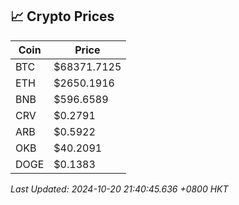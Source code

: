 ## 📈 Crypto Prices

| Coin | Price |
| ---- | ----- |
| BTC | $68371.7125 |
| ETH | $2650.1916 |
| BNB | $596.6589 |
| CRV | $0.2791 |
| ARB | $0.5922 |
| OKB | $40.2091 |
| DOGE | $0.1383 |

_Last Updated: 2024-10-20 21:40:45.636 +0800 HKT_